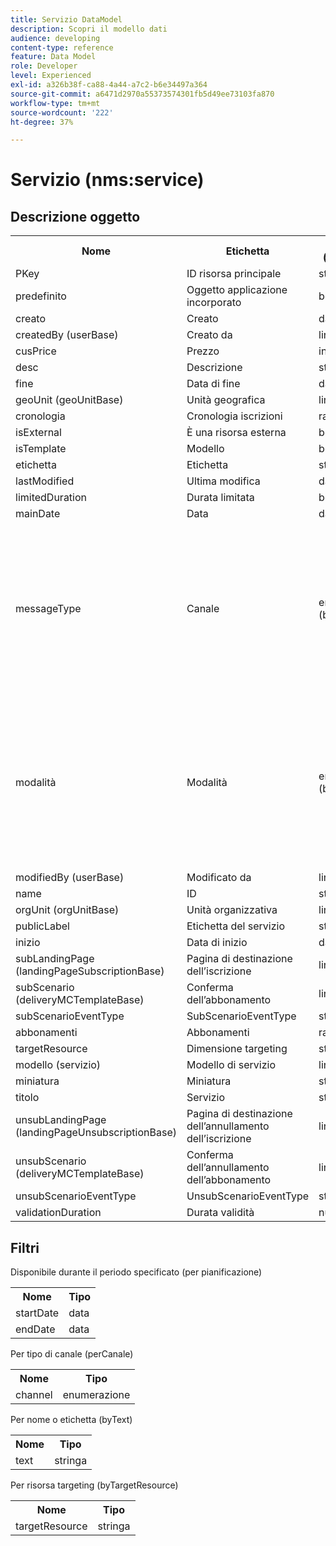 ```yaml
---
title: Servizio DataModel
description: Scopri il modello dati
audience: developing
content-type: reference
feature: Data Model
role: Developer
level: Experienced
exl-id: a326b38f-ca88-4a44-a7c2-b6e34497a364
source-git-commit: a6471d2970a55373574301fb5d49ee73103fa870
workflow-type: tm+mt
source-wordcount: '222'
ht-degree: 37%

---
```


# Servizio (nms:service)

## Descrizione oggetto

<table>
               <tr>
                  <th>Nome</th>
                  <th>Etichetta</th>
                  <th>Tipo (lunghezza)</th>
                  <th>Valori di enumerazione</th>
               </tr>
               <tr>
                  <td>PKey</td>
                  <td>ID risorsa principale</td>
                  <td>stringa </td>
                  <td> </td>
               </tr>
               <tr>
                  <td>predefinito</td>
                  <td>Oggetto applicazione incorporato</td>
                  <td>booleano </td>
                  <td> </td>
               </tr>
               <tr>
                  <td>creato</td>
                  <td>Creato</td>
                  <td>data </td>
                  <td> </td>
               </tr>
               <tr>
                  <td>createdBy (userBase)</td>
                  <td>Creato da</td>
                  <td>link </td>
                  <td> </td>
               </tr>
               <tr>
                  <td>cusPrice</td>
                  <td>Prezzo</td>
                  <td>intero </td>
                  <td> </td>
               </tr>
               <tr>
                  <td>desc</td>
                  <td>Descrizione</td>
                  <td>stringa (512)</td>
                  <td> </td>
               </tr>
               <tr>
                  <td>fine</td>
                  <td>Data di fine</td>
                  <td>data </td>
                  <td> </td>
               </tr>
               <tr>
                  <td>geoUnit (geoUnitBase)</td>
                  <td>Unità geografica</td>
                  <td>link </td>
                  <td> </td>
               </tr>
               <tr>
                  <td>cronologia</td>
                  <td>Cronologia iscrizioni</td>
                  <td>raccolta </td>
                  <td> </td>
               </tr>
               <tr>
                  <td>isExternal</td>
                  <td>È una risorsa esterna</td>
                  <td>booleano </td>
                  <td> </td>
               </tr>
               <tr>
                  <td>isTemplate</td>
                  <td>Modello</td>
                  <td>booleano </td>
                  <td> </td>
               </tr>
               <tr>
                  <td>etichetta</td>
                  <td>Etichetta</td>
                  <td>stringa (128)</td>
                  <td> </td>
               </tr>
               <tr>
                  <td>lastModified</td>
                  <td>Ultima modifica</td>
                  <td>data </td>
                  <td> </td>
               </tr>
               <tr>
                  <td>limitedDuration</td>
                  <td>Durata limitata</td>
                  <td>booleano </td>
                  <td> </td>
               </tr>
               <tr>
                  <td>mainDate</td>
                  <td>Data</td>
                  <td>data (255)</td>
                  <td> </td>
               </tr>
               <tr>
                  <td>messageType</td>
                  <td>Canale</td>
                  <td>enumerazione (byte) </td>
                  <td>
                     <ul>
                        <li>Mobile (SMS) - sms - 1</li>
                        <li>E-mail - e-mail - 0</li>
                        <li>VALORE NON VALIDO - __Valore_non valido__ - __Valore_non valido__</li>
                     </ul>
                  </td>
               </tr>
               <tr>
                  <td>modalità</td>
                  <td>Modalità</td>
                  <td>enumerazione (byte) </td>
                  <td>
                     <ul>
                        <li>Virale - virale - 1</li>
                        <li>Newsletter - newsletter - 0</li>
                        <li>VALORE NON VALIDO - __Valore_non valido__ - __Valore_non valido__</li>
                     </ul>
                  </td>
               </tr>
               <tr>
                  <td>modifiedBy (userBase)</td>
                  <td>Modificato da</td>
                  <td>link </td>
                  <td> </td>
               </tr>
               <tr>
                  <td>name</td>
                  <td>ID</td>
                  <td>stringa (64)</td>
                  <td> </td>
               </tr>
               <tr>
                  <td>orgUnit (orgUnitBase)</td>
                  <td>Unità organizzativa</td>
                  <td>link </td>
                  <td> </td>
               </tr>
               <tr>
                  <td>publicLabel</td>
                  <td>Etichetta del servizio</td>
                  <td>stringa (128)</td>
                  <td> </td>
               </tr>
               <tr>
                  <td>inizio</td>
                  <td>Data di inizio</td>
                  <td>data </td>
                  <td> </td>
               </tr>
               <tr>
                  <td>subLandingPage (landingPageSubscriptionBase)</td>
                  <td>Pagina di destinazione dell’iscrizione</td>
                  <td>link </td>
                  <td> </td>
               </tr>
               <tr>
                  <td>subScenario (deliveryMCTemplateBase)</td>
                  <td>Conferma dell’abbonamento</td>
                  <td>link </td>
                  <td> </td>
               </tr>
               <tr>
                  <td>subScenarioEventType</td>
                  <td>SubScenarioEventType</td>
                  <td>stringa </td>
                  <td> </td>
               </tr>
               <tr>
                  <td>abbonamenti</td>
                  <td>Abbonamenti</td>
                  <td>raccolta </td>
                  <td> </td>
               </tr>
               <tr>
                  <td>targetResource</td>
                  <td>Dimensione targeting</td>
                  <td>stringa (255)</td>
                  <td> </td>
               </tr>
               <tr>
                  <td>modello (servizio)</td>
                  <td>Modello di servizio</td>
                  <td>link </td>
                  <td> </td>
               </tr>
               <tr>
                  <td>miniatura</td>
                  <td>Miniatura</td>
                  <td>stringa (255)</td>
                  <td> </td>
               </tr>
               <tr>
                  <td>titolo</td>
                  <td>Servizio</td>
                  <td>stringa (255)</td>
                  <td> </td>
               </tr>
               <tr>
                  <td>unsubLandingPage (landingPageUnsubscriptionBase)</td>
                  <td>Pagina di destinazione dell’annullamento dell’iscrizione</td>
                  <td>link </td>
                  <td> </td>
               </tr>
               <tr>
                  <td>unsubScenario (deliveryMCTemplateBase)</td>
                  <td>Conferma dell’annullamento dell’abbonamento</td>
                  <td>link </td>
                  <td> </td>
               </tr>
               <tr>
                  <td>unsubScenarioEventType</td>
                  <td>UnsubScenarioEventType</td>
                  <td>stringa </td>
                  <td> </td>
               </tr>
               <tr>
                  <td>validationDuration</td>
                  <td>Durata validità</td>
                  <td>numero </td>
                  <td> </td>
               </tr>
            </table>

## Filtri

Disponibile durante il periodo specificato (per pianificazione)

<table>
    <tr>
    <th>Nome</th>
    <th>Tipo</th>
    </tr>
    <tr>
    <td>startDate</td>
    <td>data</td>
    </tr>
    <tr>
    <td>endDate</td>
    <td>data</td>
    </tr>
</table>

Per tipo di canale (perCanale)

<table>
<tr>
<th>Nome</th>
<th>Tipo</th>
</tr>
<tr>
<td>channel</td>
<td>enumerazione</td>
</tr>
</table>

Per nome o etichetta (byText)

<table>
<tr>
<th>Nome</th>
<th>Tipo</th>
</tr>
<tr>
<td>text</td>
<td>stringa</td>
</tr>
</table>

Per risorsa targeting (byTargetResource)

<table>
<tr>
<th>Nome</th>
<th>Tipo</th>
</tr>
<tr>
<td>targetResource</td>
<td>stringa</td>
</tr>
</table>
